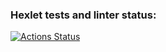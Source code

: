 ### Hexlet tests and linter status:
[![Actions Status](https://github.com/av-starodub/java-project-72/workflows/hexlet-check/badge.svg)](https://github.com/av-starodub/java-project-72/actions)